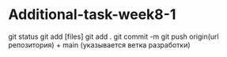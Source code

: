 # Additional-task-week8-1
git status
git add [files]
git add . 
git commit -m
git push origin(url репозитория) + main (указывается ветка разработки)